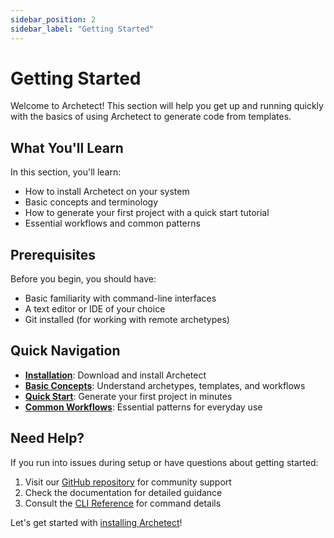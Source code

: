 ```yaml
---
sidebar_position: 2
sidebar_label: "Getting Started"
---
```


# Getting Started

Welcome to Archetect! This section will help you get up and running quickly with the basics of using Archetect to generate code from templates.

## What You'll Learn

In this section, you'll learn:

- How to install Archetect on your system
- Basic concepts and terminology
- How to generate your first project with a quick start tutorial
- Essential workflows and common patterns

## Prerequisites

Before you begin, you should have:

- Basic familiarity with command-line interfaces
- A text editor or IDE of your choice
- Git installed (for working with remote archetypes)

## Quick Navigation

- **[Installation](./installation)**: Download and install Archetect
- **[Basic Concepts](./concepts)**: Understand archetypes, templates, and workflows
- **[Quick Start](./quick-start)**: Generate your first project in minutes
- **[Common Workflows](./workflows)**: Essential patterns for everyday use

## Need Help?

If you run into issues during setup or have questions about getting started:

1. Visit our [GitHub repository](https://github.com/archetect/archetect) for community support
2. Check the documentation for detailed guidance
3. Consult the [CLI Reference](../user-guide/cli-reference) for command details

Let's get started with [installing Archetect](./installation)!